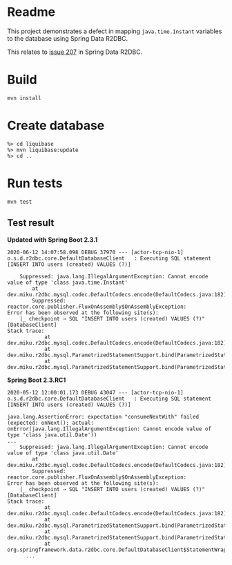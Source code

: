 # Readme

This project demonstrates a defect in mapping `java.time.Instant` variables to the database using Spring Data R2DBC.

This relates to [issue 207](https://github.com/spring-projects/spring-data-r2dbc/issues/207) in Spring Data R2DBC.
# Build
`mvn install`

# Create database
```
%> cd liquibase
%> mvn liquibase:update
%> cd ..
```

# Run tests
`mvn test`

## Test result
**Updated with Spring Boot 2.3.1**

`2020-06-12 14:07:58.098 DEBUG 37970 --- [actor-tcp-nio-1] o.s.d.r2dbc.core.DefaultDatabaseClient   : Executing SQL statement [INSERT INTO users (created) VALUES (?)]`

```
	Suppressed: java.lang.IllegalArgumentException: Cannot encode value of type 'class java.time.Instant'
		at dev.miku.r2dbc.mysql.codec.DefaultCodecs.encode(DefaultCodecs.java:182)
		Suppressed: reactor.core.publisher.FluxOnAssembly$OnAssemblyException: 
Error has been observed at the following site(s):
	|_ checkpoint ⇢ SQL "INSERT INTO users (created) VALUES (?)" [DatabaseClient]
Stack trace:
			at dev.miku.r2dbc.mysql.codec.DefaultCodecs.encode(DefaultCodecs.java:182)
			at dev.miku.r2dbc.mysql.ParametrizedStatementSupport.bind(ParametrizedStatementSupport.java:74)
			at dev.miku.r2dbc.mysql.ParametrizedStatementSupport.bind(ParametrizedStatementSupport.java:41)
```

**Spring Boot 2.3.RC1**

`2020-05-12 12:00:01.173 DEBUG 43047 --- [actor-tcp-nio-1] o.s.d.r2dbc.core.DefaultDatabaseClient   : Executing SQL statement [INSERT INTO users (created) VALUES (?)]`

```
java.lang.AssertionError: expectation "consumeNextWith" failed (expected: onNext(); actual: onError(java.lang.IllegalArgumentException: Cannot encode value of type 'class java.util.Date'))
...
	Suppressed: java.lang.IllegalArgumentException: Cannot encode value of type 'class java.util.Date'
		at dev.miku.r2dbc.mysql.codec.DefaultCodecs.encode(DefaultCodecs.java:182)
		Suppressed: reactor.core.publisher.FluxOnAssembly$OnAssemblyException: 
Error has been observed at the following site(s):
	|_ checkpoint ⇢ SQL "INSERT INTO users (created) VALUES (?)" [DatabaseClient]
Stack trace:
			at dev.miku.r2dbc.mysql.codec.DefaultCodecs.encode(DefaultCodecs.java:182)
			at dev.miku.r2dbc.mysql.ParametrizedStatementSupport.bind(ParametrizedStatementSupport.java:74)
			at dev.miku.r2dbc.mysql.ParametrizedStatementSupport.bind(ParametrizedStatementSupport.java:41)
			at org.springframework.data.r2dbc.core.DefaultDatabaseClient$StatementWrapper.bind(DefaultDatabaseClient.java:1684)
      ...
```
